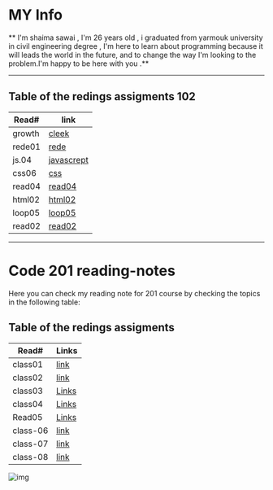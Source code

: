 # MY Info

 ** I'm shaima sawai , I'm 26 years old , i graduated from yarmouk university in civil engineering degree , I'm here to learn about programming because it will leads the world in the future, and to change the way I'm looking to the problem.I'm happy to be here with you .**
 ____

## Table of the redings assigments 102

  Read# | link 
------------ | -------------
growth | [cleek](https://replit.com/@shaimasawai/reading-notes#README.md)
rede01 | [rede](./rede01.md)
js.04 | [javascrept](./reading04.md)
css06 | [css](./css.md)
read04 | [read04](./reade04.md)
html02 | [html02](./html02.md)
loop05 | [loop05](./loop05.md)
read02 | [read02](./read02)

____

# Code 201 reading-notes

Here you can check my reading note for 201 course by checking the topics in the following table:

## Table of the redings assigments


| Read# | Links |
|------|-------|
| class01 | [link](./class01.md) |
| class02 | [link](./class-02.md) |
| class03 | [Links](./class03.md) |
| class04 | [Links](./class04.md) |
| Read05 | [Links](./read05.md) |
|class-06 | [link](./class-06.md)|
|class-07 | [link](./class-07.md)|
|class-08 | [link](./class08.md)|
![img](https://notionpress.com/blog/wp-content/uploads/2015/07/table-of-contents1.jpg)








